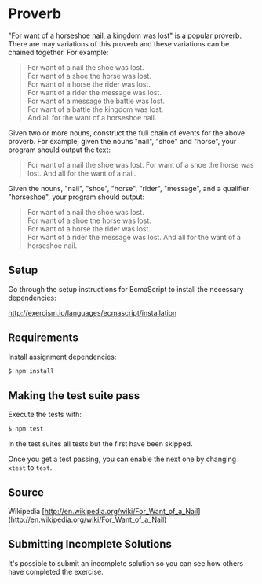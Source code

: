 # Proverb

"For want of a horseshoe nail, a kingdom was lost" is a popular proverb. There are may variations
of this proverb and these variations can be chained together. For example:

> For want of a nail the shoe was lost.  
> For want of a shoe the horse was lost.  
> For want of a horse the rider was lost.  
> For want of a rider the message was lost.  
> For want of a message the battle was lost.  
> For want of a battle the kingdom was lost.  
> And all for the want of a horseshoe nail.

Given two or more nouns, construct the full chain of events for the above proverb.
For example, given the nouns "nail", "shoe" and "horse", your program should output the text:

>For want of a nail the shoe was lost.
>For want of a shoe the horse was lost.
>And all for the want of a nail.

Given the nouns, "nail", "shoe", "horse", "rider", "message",  and a qualifier "horseshoe", your program should output:

> For want of a nail the shoe was lost.  
> For want of a shoe the horse was lost.  
> For want of a horse the rider was lost.  
> For want of a rider the message was lost. 
> And all for the want of a horseshoe nail.


## Setup

Go through the setup instructions for EcmaScript to
install the necessary dependencies:

http://exercism.io/languages/ecmascript/installation

## Requirements

Install assignment dependencies:

```bash
$ npm install
```

## Making the test suite pass

Execute the tests with:

```bash
$ npm test
```

In the test suites all tests but the first have been skipped.

Once you get a test passing, you can enable the next one by
changing `xtest` to `test`.

## Source

Wikipedia [http://en.wikipedia.org/wiki/For_Want_of_a_Nail](http://en.wikipedia.org/wiki/For_Want_of_a_Nail)

## Submitting Incomplete Solutions
It's possible to submit an incomplete solution so you can see how others have completed the exercise.
